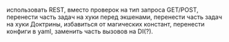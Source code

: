 использовать REST, вместо проверок на тип запроса GET/POST,
перенести часть задач на хуки перед экшенами,
перенести часть задач на хуки Доктрины,
избавиться от магических констант,
перенести конфиги в yaml,
заменить часть вызовов на DI(?).
